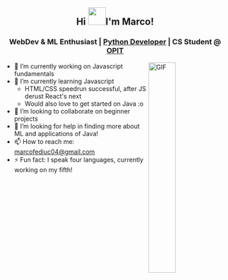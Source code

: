 <h2 align="center">Hi <img src="https://cdn.7tv.app/emote/01J244ERJG000A78Z503AX8PTC/2x.avif" width=40>I'm Marco!</h1>
<h3 align="center"> WebDev & ML Enthusiast | <a href="https://i.kym-cdn.com/photos/images/newsfeed/002/493/123/a30">Python Developer</a> | CS Student @ <a href="https://www.opit.com/">OPIT</a></h3>

<img width="35%" align="right" alt="GIF" src="https://media1.tenor.com/m/iCgOuohU11kAAAAC/dancing-polish-cow-at4am.gif" />

- 🔭 I’m currently working on Javascript fundamentals
- 🌱 I’m currently learning Javascript
  - HTML/CSS speedrun successful, after JS derust React's next
  - Would also love to get started on Java :o
- 👯 I’m looking to collaborate on beginner projects
- 🤔 I’m looking for help in finding more about ML and applications of Java!
- 📫 How to reach me: <a href="mailto:marcofediuc04@gmail.com">marcofediuc04@gmail.com</a>
- ⚡ Fun fact: I speak four languages, currently working on my fifth!

